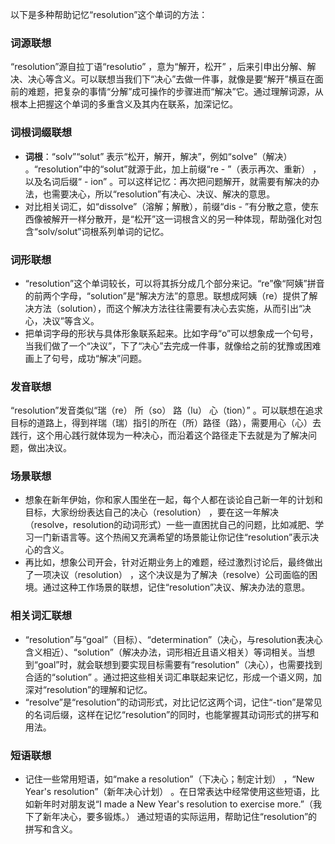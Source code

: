 以下是多种帮助记忆“resolution”这个单词的方法：

### 词源联想
“resolution”源自拉丁语“resolutio” ，意为“解开，松开” ，后来引申出分解、解决、决心等含义。可以联想当我们下“决心”去做一件事，就像是要“解开”横亘在面前的难题，把复杂的事情“分解”成可操作的步骤进而“解决”它。通过理解词源，从根本上把握这个单词的多重含义及其内在联系，加深记忆。

### 词根词缀联想
 - **词根**：“solv”“solut” 表示“松开，解开，解决”，例如“solve”（解决） 。“resolution”中的“solut”就源于此，加上前缀“re - ”（表示再次、重新） ，以及名词后缀“ - ion” 。可以这样记忆：再次把问题解开，就需要有解决的办法，也需要决心，所以“resolution”有决心、决议、解决的意思。
 - 对比相关词汇，如“dissolve”（溶解；解散），前缀“dis - ”有分散之意，使东西像被解开一样分散开，是“松开”这一词根含义的另一种体现，帮助强化对包含“solv/solut”词根系列单词的记忆。

### 词形联想
 - “resolution”这个单词较长，可以将其拆分成几个部分来记。“re”像“阿姨”拼音的前两个字母，“solution”是“解决方法”的意思。联想成阿姨（re）提供了解决方法（solution），而这个解决方法往往需要有决心去实施，从而引出“决心，决议”等含义。
 - 把单词字母的形状与具体形象联系起来。比如字母“o”可以想象成一个句号，当我们做了一个“决议”，下了“决心”去完成一件事，就像给之前的犹豫或困难画上了句号，成功“解决”问题。

### 发音联想
“resolution”发音类似“瑞（re） 所（so） 路（lu） 心（tion）” 。可以联想在追求目标的道路上，得到祥瑞（瑞）指引的所在（所）路径（路），需要用心（心）去践行，这个用心践行就体现为一种决心，而沿着这个路径走下去就是为了解决问题，做出决议。

### 场景联想
 - 想象在新年伊始，你和家人围坐在一起，每个人都在谈论自己新一年的计划和目标，大家纷纷表达自己的决心（resolution） ，要在这一年解决（resolve，resolution的动词形式）一些一直困扰自己的问题，比如减肥、学习一门新语言等。这个热闹又充满希望的场景能让你记住“resolution”表示决心的含义。
 - 再比如，想象公司开会，针对近期业务上的难题，经过激烈讨论后，最终做出了一项决议（resolution） ，这个决议是为了解决（resolve）公司面临的困境。通过这种工作场景的联想，记住“resolution”决议、解决办法的意思。

### 相关词汇联想
 - “resolution”与“goal”（目标）、“determination”（决心，与resolution表决心含义相近）、“solution”（解决办法，词形相近且语义相关）等词相关。当想到“goal”时，就会联想到要实现目标需要有“resolution”（决心），也需要找到合适的“solution” 。通过把这些相关词汇串联起来记忆，形成一个语义网，加深对“resolution”的理解和记忆。
 - “resolve”是“resolution”的动词形式，对比记忆这两个词，记住“-tion”是常见的名词后缀，这样在记忆“resolution”的同时，也能掌握其动词形式的拼写和用法。

### 短语联想
 - 记住一些常用短语，如“make a resolution”（下决心；制定计划） ，“New Year's resolution”（新年决心计划） 。在日常表达中经常使用这些短语，比如新年时对朋友说“I made a New Year's resolution to exercise more.”（我下了新年决心，要多锻炼。） 通过短语的实际运用，帮助记住“resolution”的拼写和含义。 